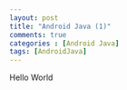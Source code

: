 ```yaml
---
layout: post
title: "Android Java (1)"
comments: true
categories : [Android Java]
tags: [AndroidJava]
---
```


Hello World
